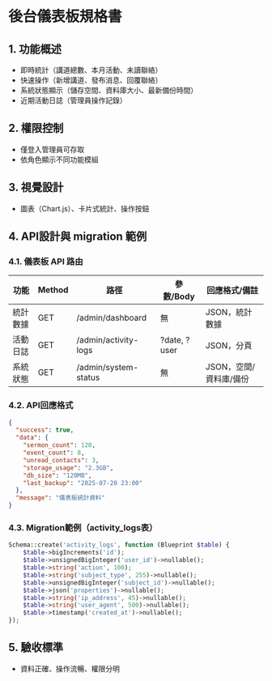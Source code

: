 # 後台儀表板規格書

## 1. 功能概述
- 即時統計（講道總數、本月活動、未讀聯絡）
- 快速操作（新增講道、發布消息、回覆聯絡）
- 系統狀態顯示（儲存空間、資料庫大小、最新備份時間）
- 近期活動日誌（管理員操作記錄）

## 2. 權限控制
- 僅登入管理員可存取
- 依角色顯示不同功能模組

## 3. 視覺設計
- 圖表（Chart.js）、卡片式統計、操作按鈕

## 4. API設計與 migration 範例

### 4.1. 儀表板 API 路由
| 功能         | Method | 路徑                  | 參數/Body                | 回應格式/備註           |
|--------------|--------|-----------------------|--------------------------|-------------------------|
| 統計數據     | GET    | /admin/dashboard      | 無                      | JSON，統計數據         |
| 活動日誌     | GET    | /admin/activity-logs  | ?date, ?user            | JSON，分頁              |
| 系統狀態     | GET    | /admin/system-status  | 無                      | JSON，空間/資料庫/備份 |

### 4.2. API回應格式
```json
{
  "success": true,
  "data": {
    "sermon_count": 120,
    "event_count": 8,
    "unread_contacts": 3,
    "storage_usage": "2.3GB",
    "db_size": "120MB",
    "last_backup": "2025-07-20 23:00"
  },
  "message": "儀表板統計資料"
}
```

### 4.3. Migration範例（activity_logs表）
```php
Schema::create('activity_logs', function (Blueprint $table) {
    $table->bigIncrements('id');
    $table->unsignedBigInteger('user_id')->nullable();
    $table->string('action', 100);
    $table->string('subject_type', 255)->nullable();
    $table->unsignedBigInteger('subject_id')->nullable();
    $table->json('properties')->nullable();
    $table->string('ip_address', 45)->nullable();
    $table->string('user_agent', 500)->nullable();
    $table->timestamp('created_at')->nullable();
});
```

## 5. 驗收標準
- 資料正確、操作流暢、權限分明
